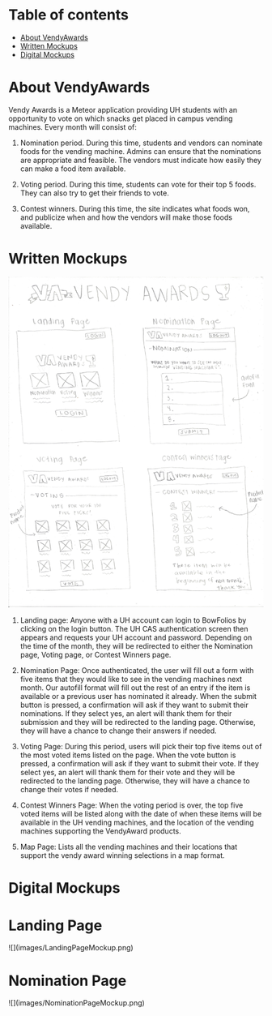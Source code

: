 # Table of contents

* [About VendyAwards](#about-vendyawards)
* [Written Mockups](#written-mockups)
* [Digital Mockups](#digital-mockups)


# About VendyAwards 

Vendy Awards is a Meteor application providing UH students with an opportunity to vote on which snacks get placed in campus vending machines. Every month will consist of:

1. Nomination period. During this time, students and vendors can nominate foods for the vending machine. Admins can ensure that the nominations are appropriate and feasible. The vendors must indicate how easily they can make a food item available.

2. Voting period. During this time, students can vote for their top 5 foods. They can also try to get their friends to vote.

3. Contest winners. During this time, the site indicates what foods won, and publicize when and how the vendors will make those foods available.

# Written Mockups

![](images/vendy-awards-mockup.jpeg)

1. Landing page: Anyone with a UH account can login to BowFolios by clicking on the login button. The UH CAS authentication screen then appears and requests your UH account and password. Depending on the time of the month, they will be redirected to either the Nomination page, Voting page, or Contest Winners page.

2. Nomination Page: Once authenticated, the user will fill out a form with five items that they would like to see in the vending machines next month. Our autofill format will fill out the rest of an entry if the item is available or a previous user has nominated it already. When the submit button is pressed, a confirmation will ask if they want to submit their nominations. If they select yes, an alert will thank them for their submission and they will be redirected to the landing page. Otherwise, they will have a chance to change their answers if needed.

3. Voting Page: During this period, users will pick their top five items out of the most voted items listed on the page. When the vote button is pressed, a confirmation will ask if they want to submit their vote. If they select yes, an alert will thank them for their vote and they will be redirected to the landing page. Otherwise, they will have a chance to change their votes if needed.

4. Contest Winners Page: When the voting period is over, the top five voted items will be listed along with the date of when these items will be available in the UH vending machines, and the location of the vending machines supporting the VendyAward products.

5. Map Page: Lists all the vending machines and their locations that support the vendy award winning selections in a map format.

# Digital Mockups

<h1>Landing Page</h1>
![](images/LandingPageMockup.png)

<h1>Nomination Page</h1>
![](images/NominationPageMockup.png)

